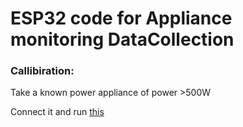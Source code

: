 # ESP32 code for Appliance monitoring DataCollection

### Callibiration:

Take a known power appliance of power >500W

Connect it and run [this](./dev/findSenstivity.ino)
